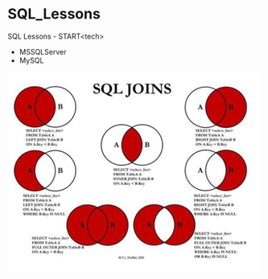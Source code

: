 # SQL_Lessons
SQL Lessons - START&lt;tech>
<br>
- MSSQLServer
- MySQL


<img src="SQL-Joins.jpg" width = "550px" height= "400px">
